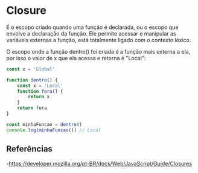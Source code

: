 # Closure
É o escopo criado quando uma função é declarada, ou o escopo que envolve a declaração da função. Ele permite acessar e manipular as variáveis externas a função, está totalmente ligado com o contexto léxico.

O escopo onde a função dentro() foi criada é a função mais externa a ela, por isso o valor de x que ela acessa e retorna é "Local":
```JavaScript
const x = 'Global'

function dentro() {
    const x = 'Local'
    function fora() {
        return x
    }
    return fora
}

const minhaFuncao = dentro()
console.log(minhaFuncao()) // Local
```

## Referências
-https://developer.mozilla.org/pt-BR/docs/Web/JavaScript/Guide/Closures
